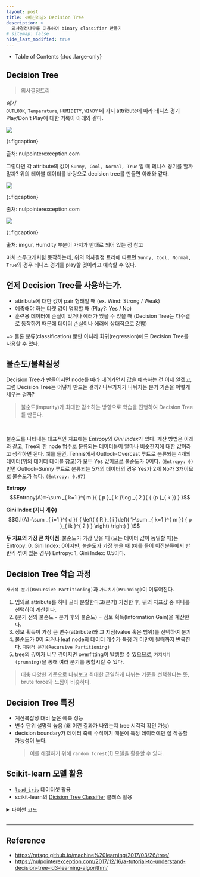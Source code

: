 ```yaml
---
layout: post
title: <머신러닝> Decision Tree
description: >
  의사결정나무를 이용하여 binary classifier 만들기
# sitemap: false
hide_last_modified: true
---
```


- Table of Contents
{:toc .large-only}


## Decision Tree
> 의사결정트리

*예시*  
`OUTLOOK`, `Temperature`, `HUMIDITY`, `WINDY` 네 가지 attribute에 따라 테니스 경기 Play/Don't Play에 대한 기록이 아래와 같다.

![](https://nullpointerexception1.files.wordpress.com/2017/11/screen-shot-2017-11-26-at-1-42-53-pm-e1511684839854.png?w=736)

{:.figcaption}

출처: nulpointerexception.com

그렇다면 각 attribute의 값이 `Sunny, Cool, Normal, True` 일 때 테니스 경기를 할까 말까?
위의 테이블 데이터를 바탕으로 decision tree를 만들면 아래와 같다.


![](https://nullpointerexception1.files.wordpress.com/2017/11/decision-tree-e1513448957591.jpg?w=952)

{:.figcaption}

출처: nulpointerexception.com


![](http://i.imgur.com/ZKDnzOB.png)

{:.figcaption}

출처: imgur, Humdity 부분이 가지가 반대로 되어 있는 점 참고


마치 스무고개처럼 동작하는데, 위의 의사결정 트리에 따르면 `Sunny, Cool, Normal, True`의 경우 테니스 경기를 play할 것이라고 예측할 수 있다.


## 언제 Decision Tree를 사용하는가.
- attribute에 대한 값이 pair 형태일 때 (ex. Wind: Strong / Weak)
- 예측해야 하는 타겟 값이 명확할 때 (Play?: Yes / No)
- 훈련용 데이터에 손실이 있거나 에러가 있을 수 있을 때 
    (Decision Tree는 다수결로 동작하기 때문에 데이터 손실이나 에러에 상대적으로 강함)

=> 물론 분류(classification) 뿐만 아니라 회귀(regression)에도 Decision Tree를 사용할 수 있다.


## 불순도/불확실성
Decision Tree가 만들어지면 node를 따라 내려가면서 값을 예측하는 건 이제 알겠고, 그럼 Decision Tree는 어떻게 만드는 걸까? 나무가지가 나눠지는 분기 기준을 어떻게 세우는 걸까?

> 불순도(impurity)가 최대한 감소하는 방향으로 학습을 진행하여 Decision Tree를 만든다.

<br>

불순도를 나타내는 대표적인 지표에는 *Entropy*와 *Gini Index*가 있다. 계산 방법은 아래와 같고, Tree의 한 node 범주로 분류되는 데이터들이 얼마나 비슷한지에 대한 값이라고 생각하면 된다.
예를 들면, Tennis에서 Outlook-Overcast 루트로 분류되는 4개의 데이터(위의 데이터 테이블 참고)가 모두 Yes 값이므로 불순도가 0이다. `(Entropy: 0)` 반면 Outlook-Sunny 루트로 분류되는 5개의 데이터의 경우 Yes가 2개 No가 3개이므로 불순도가 높다. `(Entropy: 0.97)`


**Entropy**   
$$Entropy(A)=-\sum _{ k=1 }^{ m }{ { p }_{ k }\log _{ 2 }{ { (p }_{ k }) }  }$$


**Gini Index (지니 계수)**    
$$G.I(A)=\sum _{ i=1 }^{ d }{ { \left( { R }_{ i }\left( 1-\sum _{ k=1 }^{ m }{ { p }_{ ik }^{ 2 } }  \right)  \right)  } }$$


**두 지표의 가장 큰 차이점**: 불순도가 가장 낮을 때 (모든 데이터 값이 동일할 때)는 Entropy: 0, Gini Index: 0이지만, 불순도가 가장 높을 때 (예를 들어 이진분류에서 반반씩 섞여 있는 경우) Entropy: 1, Gini Index: 0.5이다.


## Decision Tree 학습 과정
`재귀적 분기(Recursive Partitioning)`과 `가지치기(Prunning)`이 이루어진다.

1. 임의로 attribute를 하나 골라 분할한다고(분기) 가정한 후, 위의 지표값 중 하나를 선택하여 계산한다. 
2. (분기 전의 불순도 - 분기 후의 불순도) = 정보 획득(Information Gain)을 계산한다.
3. 정보 획득이 가장 큰 변수(attribute)와 그 지점(value 혹은 범위)를 선택하여 분기
4. 불순도가 0이 되거나 leaf node의 데이터 개수가 특정 개 미만이 될때까지 반복한다. `재귀적 분기(Recursive Partitioning)`
5. tree의 깊이가 너무 깊어지면 overfitting이 발생할 수 있으므로, `가지치기(prunning)`을 통해 여러 분기를 통합시킬 수 있다.


> 대충 다양한 기준으로 나눠보고 최대한 균일하게 나뉘는 기준을 선택한다는 뜻, brute force와 느낌이 비슷하다.

## Decision Tree 특징
- 계산복잡성 대비 높은 에측 성능
- 변수 단위 설명력 높음 (왜 이런 결과가 나왔는지 tree 시각적 확인 가능)
- decision boundary가 데이터 축에 수직이기 때문에 특정 데이터에만 잘 작동할 가능성이 높다.
    > 이를 해결하기 위해 `random forest`[1] 모델을 활용할 수 있다.

## Scikit-learn 모델 활용

- [`load_iris`](https://scikit-learn.org/stable/modules/generated/sklearn.datasets.load_iris.html) 데이터셋 활용
- scikit-learn의 [Dicision Tree Classifier](https://scikit-learn.org/stable/modules/generated/sklearn.tree.DecisionTreeClassifier.html) 클래스 활용
 
<details>
<summary> 파이썬 코드 </summary>
<div markdown="1">

~~~python
from sklearn.datasets import load_iris
from sklearn.tree import DecisionTreeClassifier
from sklearn.model_selection import train_test_split
from sklearn.metrics import accuracy_score

from elice_utils import EliceUtils
elice_utils = EliceUtils()

def load_data():
    
    X, y = load_iris(return_X_y = True) 
    
    train_X, test_X, train_y, test_y = train_test_split(X, y, test_size=0.2, random_state=100)
    
    return train_X, test_X, train_y, test_y


def main():
    
    train_X, test_X, train_y, test_y = load_data()
    
    clf = DecisionTreeClassifier() # 분류기(classifier) 정의
    
    clf.fit(train_X, train_y) # 분류기 학습
    
    pred = clf.predict(test_X) # test_x 값에 대한 예측값 생성

    print('정확도 : {0:.4f}'.format(accuracy_score(test_y, pred)))
    
    return pred
    
if __name__ == "__main__":
    main()

~~~

</div>
</details>

<br>

---

## Reference
+ https://ratsgo.github.io/machine%20learning/2017/03/26/tree/
+ https://nulpointerexception.com/2017/12/16/a-tutorial-to-understand-decision-tree-id3-learning-algorithm/


[^1]: Decision Tree를 여러개 만들어 결과를 종합하여 예측 성능을 높이는 기법 (앙상블 - Bagging)